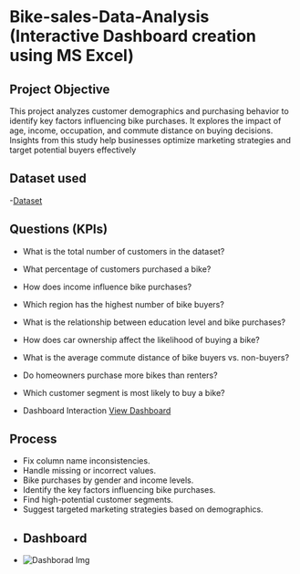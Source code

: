 # Bike-sales-Data-Analysis (Interactive Dashboard creation using MS Excel)
## Project Objective
This project analyzes customer demographics and purchasing behavior to identify key factors influencing bike purchases. It explores the impact of age, income, occupation, and commute distance on buying decisions. Insights from this study help businesses optimize marketing strategies and target potential buyers effectively
## Dataset used
-<a href="https://github.com/JayaKrishna1008/Customer-Demographics-Bike-Purchase-Analysis/blob/main/Raw%20Data%20.xlsx">Dataset</a>
## Questions (KPIs)
- What is the total number of customers in the dataset?
- What percentage of customers purchased a bike?
- How does income influence bike purchases?
- Which region has the highest number of bike buyers?
- What is the relationship between education level and bike purchases?
- How does car ownership affect the likelihood of buying a bike?
- What is the average commute distance of bike buyers vs. non-buyers?
- Do homeowners purchase more bikes than renters?
- Which customer segment is most likely to buy a bike?

- Dashboard Interaction <a href="https://github.com/JayaKrishna1008/Customer-Demographics-Bike-Purchase-Analysis/blob/main/Dashborad%20Img.png">View Dashboard</a>
## Process
- Fix column name inconsistencies.
- Handle missing or incorrect values.
- Bike purchases by gender and income levels.
- Identify the key factors influencing bike purchases.
- Find high-potential customer segments.
- Suggest targeted marketing strategies based on demographics.
- ## Dashboard
- ![Dashborad Img](https://github.com/user-attachments/assets/b838d37e-df95-4a02-9ebf-c0acf6e7ffb5)
